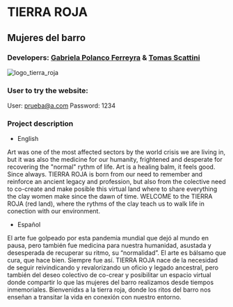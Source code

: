 # TIERRA ROJA

## Mujeres del barro

### Developers: [Gabriela Polanco Ferreyra](https://github.com/gabipolanco) & [Tomas Scattini](https://github.com/Tomasscattini)

![logo_tierra_roja](https://res.cloudinary.com/tomiscattini/image/upload/v1607558046/tierra-roja/Imagenes%20pagina/clayhands_oyavyk.jpg?fbclid=IwAR128FysTZNY8Z9Un8NYJ2mnmnn9pEnDjLvtI21YSZyRJcJd51SgBPCydck)

### User to try the website:

User: prueba@a.com
Password: 1234

### Project description

- English

Art was one of the most affected sectors by the world crisis we are living in, but it was also the medicine for our humanity, frightened and desperate for recovering the "normal" rythm of life.
Art is a healing balm, it feels good. Since always.
TIERRA ROJA is born from our need to remember and reinforce an ancient legacy and profession, but also from the colective need to co-create and make posible this virtual land where to share everything the clay women make since the dawn of time.
WELCOME to the TIERRA ROJA (red land), where the rythms of the clay teach us to walk life in conection with our environment.

- Español

El arte fue golpeado por esta  pandemia mundial que dejó al mundo en pausa, pero también fue medicina para nuestra humanidad, asustada y desesperada de recuperar su ritmo, su “normalidad”.
El arte es bálsamo que cura, que hace bien. Siempre fue así.
TIERRA ROJA nace de la necesidad de seguir reivindicando y revalorizando un oficio y legado ancestral, pero también del deseo colectivo de co-crear y posibilitar un espacio virtual donde compartir lo que las mujeres del barro realizamos desde tiempos inmemoriales.
Bienvenidxs a la tierra roja, donde los ritos del barro nos enseñan a transitar la vida en conexión con nuestro entorno.